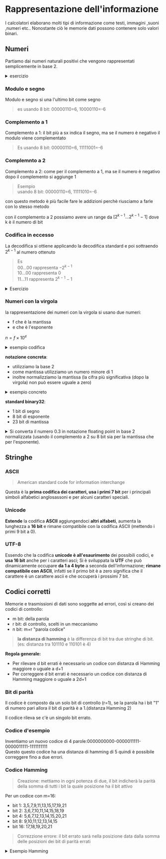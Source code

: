
# Rappresentazione dell'informazione

I calcolatori elaborano molti tipi di informazione come testi, immagini ,suoni ,numeri etc.. Nonostante ciò le memorie dati possono contenere solo valori binari.

## Numeri

Partiamo dai numeri naturali positivi che vengono rappresentati semplicemente in base 2.  


<details>
<summary>
esercizio
</summary>

Si consideri il numero decimale 35 (senza segno).
Lo si converta in binario, poi dal binario in esadecimale, e dall'esadecimale di nuovo in decimale.

35=100011b=23hex
</details>

### Modulo e segno

Modulo e segno si una l'ultimo bit come segno

> es
> usando 8 bit: 00000110=6, 10000110=-6

### Complemento a 1

Complemento a 1: il bit più a sx indica il segno, ma se il numero è negativo il modulo viene complementato

>Es
> usando 8 bit: 00000110=6, 11111001=-6

### Complemnto a 2

Complemento a 2: come per il complemento a 1, ma se il numero è negativo dopo il complemento si aggiunge 1

> Esempio  
> usando 8 bit: 00000110=6, 11111010=-6

con questo metodo è più facile fare le addizioni perchè riusciamo a farle con lo stesso metodo

con il complemento a 2 possiamo avere un range da $[2^{k-1}...2^{k-1}-1]$ dove k è il numero di bit

### Codifica in eccesso

La decodifica si ottiene applicando la decodifica 
standard e poi sottraendo $2^{k-1}$  al numero ottenuto

> Es   
> 00...00 rappresenta $-2^{k-1}$  
> 10...00 rappresenta $0$   
> 11...11 rappresenta $2^{k-1}-1$  

<details>
<summary>
Esercizio
</summary>

Si consideri il numero decimale -13.  
Lo si converta in binario (su 8 bit) con le codifiche:
  
- modulo e segno
- complemento a 1
- complemento a 2
- eccesso 128


- modulo e segno : 10001101
- complemento a 1: 11110010
- complemento a 2: 11110011
- ad eccesso 128 : 01110011
</details>

### Numeri con la virgola

la rappresentazione dei numeri con la virgola si usano due numeri:  
- f che è la mantissa
- e che è l'esponente

$n=f \times 10^{e}$

<details>
  <summary>
  esempio codifica
  </summary>

se la mantissa è tra 0,001 e 0,999
e l'esponente è tra 0 e 99

riesco a rappresentare i numeri

![](../img/overflowunder.png)

</details>

**notazione concreta**:  
- utilizziamo la base 2
- come mantissa utilizziamo un numero minore di 1
- inoltre normalizziamo la mantissa (la cifra più significativa (dopo la virgola) non può essere uguale a zero)

<details>
  <summary>
esempio concreto
  </summary>

vogliamo rappresentare il numero 432:  
la mantissa sarà 432=110110000b questo numero va normalizzato quindi dobbiamo shiftarlo, quindi gli diamo un esponente di: $2^9$

</details>

**standard binary32**:  
- 1 bit di segno
- 8 bit di esponente
- 23 bit di mantissa

<details>
  <summary>
Si converta il numero 0.3 in notazione floating point in base 2 normalizzata (usando il complemento a 2 su 8 bit sia per la mantissa che per l'esponente).
  </summary>

  TODO: da finire


la mantissa si legge moltiplicando il primo partendo da sinistra $2^-1$ fino a $2^-n$ nell'ultimo dove n sono il numero di bit, e per calcolare il numero in decimale va tutto moltiplicato per $2^{\text{esponente}}$

segno : 0 
mantissa: 10011001b
esponente: 1111111b

</details>


## Stringhe

### ASCII

> American standard code for information interchange

Questa è la **prima codifica dei caratteri, usa i primi 7 bit** per i principali simboli alfabetici anglosassoni e per alcuni caratteri speciali.

### Unicode

**Estende** la codifica **ASCII** aggiungendoci **altri alfabeti**, aumenta la lunghezza a **16 bit** e rimane compatibile con la codifica ASCII (mettendo i primi 9 bit a 0).


### UTF-8

Essendo che la codifica **unicode è all'esaurimento** dei possibili codici, e **usa 16 bit** anche per i caratteri asci; Si è sviluppata la **UTF** che può dinamicamente occupare **da 1 a 4 byte** a seconda dell'informazione; **rimane compatibile con ASCII**, infatti se il primo bit è a zero significa che il carattere è un carattere ascii e che occuperà i prossimi 7 bit.

## Codici corretti

Memorie e trasmissioni di dati sono soggette ad errori, così si creano dei codici di controllo:   
- m bit: della parola
- r bit: di controllo, scelti in un meccanismo
- n bit: m+r "parola codice"


> **la distanza di hamming** è la differenza di bit tra due stringhe di bit.
(es: distanza tra 101110 e 110101 è 4)

**Regola generale:**  
- Per rilevare d  bit errati è necessario un codice con distanza di Hamming maggiore o uguale a d+1
- Per correggere d  bit errati è necessario un codice con distanza di Hamming maggiore o uguale a 2d+1

### Bit di parità

Il codice è composto da un solo bit di controllo (r=1), se la parola ha i bit "1" di numero pari allora il bit di parità è a 1.(distanza Hamming 2)

Il codice rileva se c'è un singolo bit errato.

### Codice d'esempio

Inventiamo un nuovo codice di 4 parole:0000000000-0000011111-0000011111-1111111111  
Questo questo codice ha una distanza di hamming di 5 quindi è possibile correggere fino a due errori.


### Codice Hamming

> Creazione: mettiamo in ogni potenza di due, il bit indicherà la parità della somma di tutti i bit la quale posizione ha il bit attivo 

Per un codice con m=16:  
- bit 1: 3,5,7,9,11,13,15,17,19,21
- bit 2: 3,6,7,10,11,14,15,18,19
- bit 4: 5,6,7,12,13,14,15,20,21
- bit 8: 9,10,11,12,13,14,15
- bit 16: 17,18,19,20,21


> Correzzione errore: il bit errato sarà nella posizione data dalla somma delle posizioni dei bit di parità errati

<details>
<summary>
Esempio Hamming
</summary>

```text
Esempio di codifica con codice di Hamming

Dato da codificare:
11001011    m = 8

0  0     0           1 
X  X  1  X  1  0  0  X  1  0  1  1

1  2  3  4  5  6  7  8  9 10 11 12

0  0  0  0  0  0  0  1  1  1  1  1
0  0  0  1  1  1  1  0  0  0  0  1
0  1  1  0  0  1  1  0  0  1  1  0
1  0  1  0  1  0  1  0  1  0  1  0

X     1     1     0     1     1

   X  1        0  0        0  1

         X  1  0  0              1

                     X  1  0  1  1

Dato codificato:
001010011011

------------------------------------------------------------
Esempio di decodifica:

Dato da decodificare:
0  1  1  0  1  0  0  1  1  0  1  1

1  2  3  4  5  6  7  8  9 10 11 12

0  0  0  0  0  0  0  1  1  1  1  1
0  0  0  1  1  1  1  0  0  0  0  1
0  1  1  0  0  1  1  0  0  1  1  0
1  0  1  0  1  0  1  0  1  0  1  0

0     1     1     0     1     1      OK   1  

   1  1        0  0        0  1      X    2    2

         0  1  0  0              1   OK   4
    
                     1  1  0  1  1   OK   8

Scrivendo 1 per i bit di parita' errati e 0 per quelli corretti
ottengo la posizione dell'errore:

0010 pos 2

``` 
</details>
